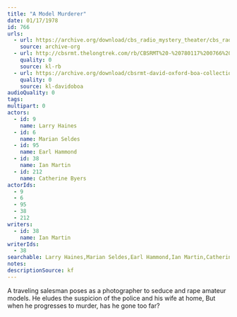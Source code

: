 ```yaml
---
title: "A Model Murderer"
date: 01/17/1978
id: 766
urls: 
  - url: https://archive.org/download/cbs_radio_mystery_theater/cbs_radio_mystery_theater-0751-0800.zip/cbs_radio_mystery_theater-0751-0800%2Fcbsrmt_0766_a_model_murderer.mp3
    source: archive-org
  - url: http://cbsrmt.thelongtrek.com/rb/CBSRMT%20-%20780117%200766%20A%20Model%20Murderer_WLNH-FM_rb.mp3
    quality: 0
    source: kl-rb
  - url: https://archive.org/download/cbsrmt-david-oxford-boa-collection/CBSRMT-780117-0766-A-Model-Murderer-(128-44)_WLNH-FM-{BoA}.mp3
    quality: 0
    source: kl-davidoboa
audioQuality: 0
tags: 
multipart: 0
actors:  
  - id: 9
    name: Larry Haines  
  - id: 6
    name: Marian Seldes  
  - id: 95
    name: Earl Hammond  
  - id: 38
    name: Ian Martin  
  - id: 212
    name: Catherine Byers
actorIds:  
  - 9  
  - 6  
  - 95  
  - 38  
  - 212
writers:  
  - id: 38
    name: Ian Martin
writerIds:  
  - 38
searchable: Larry Haines,Marian Seldes,Earl Hammond,Ian Martin,Catherine Byers Ian Martin
notes: 
descriptionSource: kf
---
```

A traveling salesman poses as a photographer to seduce and rape amateur models. He eludes the suspicion of the police and his wife at home, But when he progresses to murder, has he gone too far?